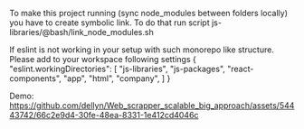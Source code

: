 To make this project running (sync node_modules between folders locally) you have to create symbolic link. To do that run script js-libraries/@bash/link_node_modules.sh

If eslint is not working in your setup with such monorepo like structure. Please add to your workspace following settings
{
    "eslint.workingDirectories": [
        "js-libraries",
        "js-packages",
        "react-components",
        "app",
        "html",
        "company",
    ]
}


Demo:
https://github.com/dellyn/Web_scrapper_scalable_big_approach/assets/54443742/66c2e9d4-30fe-48ea-8331-1e412cd4046c

